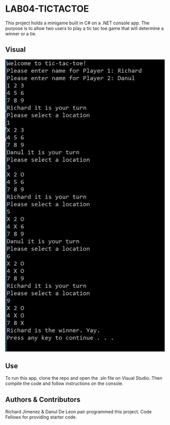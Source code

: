 # LAB04-TICTACTOE
This project holds a minigame built in C# on a .NET console app. The purpose is to allow two users to play a tic tac toe game that will determine a winner or a tie.

## Visual
![](screencap.JPG)

## Use
To run this app, clone the repo and open the .sln file on Visual Studio. Then compile the code and follow instructions on the console.

## Authors & Contributors
Richard Jimenez & Danul De Leon pair programmed this project.
Code Fellows for providing starter code.
